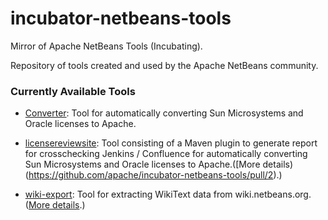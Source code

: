 # incubator-netbeans-tools
Mirror of Apache NetBeans Tools (Incubating).

Repository of tools created and used by the Apache NetBeans community.

### Currently Available Tools

   * [Converter](https://github.com/apache/incubator-netbeans-tools/tree/master/convert): Tool for automatically converting Sun Microsystems and Oracle licenses to Apache.
   
   * [licensereviewsite](https://github.com/apache/incubator-netbeans-tools/tree/master/licensereviewsite): Tool consisting of a Maven plugin to generate report for crosschecking Jenkins / Confluence for automatically converting Sun Microsystems and Oracle licenses to Apache.([More details)(https://github.com/apache/incubator-netbeans-tools/pull/2).)

   * [wiki-export](https://github.com/apache/incubator-netbeans-tools/tree/master/wiki-export): Tool for extracting WikiText data from wiki.netbeans.org. ([More details](https://github.com/apache/incubator-netbeans-tools/pull/4).)
